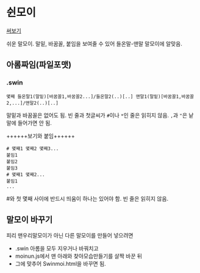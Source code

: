 # 쉰모이
[써보기](https://phost.gitlab.io/wt/sm)

쉬운 말모이. 말밑, 바꿈꼴, 붙임을 보여줄 수 있어 들온말-맨말 말모이에 알맞음.

## 아롬짜임(파일포맷)
### .swin
```
몇째 들온말1(말밑)[바꿈꼴1,바꿈꼴2...]/들온말2(..)[..] 맨말1(말밑)[바꿈꼴1,바꿈꼴2,...]/맨말2(..)[..]
```

말밑과 바꿈꼴은 없어도 됨.
빈 줄과 첫글씨가 `#`이나 `*`인 줄은 읽히지 않음.
`,`과 `"`은 낱말에 들어가면 안 됨.

++++++보기와 붙임++++++

```
# 몇째1 몇째2 몇째3...
붙임1
붙임2
붙임3
# 몇째1 몇째2...
붙임1
...
```

\#와 첫 몇째 사이에 반드시 띄움이 하나는 있어야 함.
빈 줄은 읽히지 않음.

## 말모이 바꾸기
피리 맨우리말모이가 아닌 다른 말모이를 만들어 넣으려면

- .swin 아롬을 모두 지우거나 바꿔치고
- moinun.js에서 맨 아래와 찾아모습만들기를 살짝 바꾼 뒤
- 그에 맞추어 Swinmoi.html을 바꾸면 됨.
